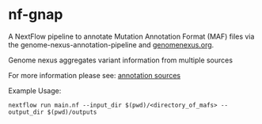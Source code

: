 # nf-gnap

A NextFlow pipeline to annotate Mutation Annotation Format (MAF) files via the
genome-nexus-annotation-pipeline and [genomenexus.org](genomenexus.org).

Genome nexus aggregates variant information from multiple sources

For more information please see: 
[annotation sources](https://docs.genomenexus.org/annotation-sources)

Example Usage:
```
nextflow run main.nf --input_dir $(pwd)/<directory_of_mafs> --output_dir $(pwd)/outputs
```


